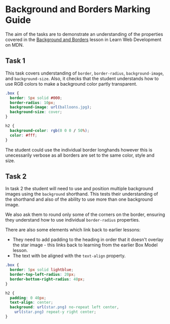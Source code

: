 # Background and Borders Marking Guide

The aim of the tasks are to demonstrate an understanding of the properties covered in the [Background and Borders](https://developer.mozilla.org/en-US/docs/Learn/CSS/Building_blocks/Backgrounds_and_borders) lesson in Learn Web Development on MDN.

## Task 1

This task covers understanding of `border`, `border-radius`, `background-image`, and `background-size`. Also, it checks that the student understands how to use RGB colors to make a background color partly transparent.

```css
.box {
  border: 5px solid #000;
  border-radius: 10px;
  background-image: url(balloons.jpg);
  background-size: cover;
}

h2 {
  background-color: rgb(0 0 0 / 50%);
  color: #fff;
}
```

The student could use the individual border longhands however this is unecessarily verbose as all borders are set to the same color, style and size.

## Task 2

In task 2 the student will need to use and position multiple background images using the `background` shorthand. This tests their understanding of the shorthand and also of the ability to use more than one background image.

We also ask them to round only some of the corners on the border, ensuring they understand how to use individual `border-radius` properties.

There are also some elements which link back to earlier lessons:

- They need to add padding to the heading in order that it doesn't overlay the star image - this links back to learning from the earlier Box Model lesson.
- The text with be aligned with the `text-align` property.

```css
.box {
  border: 5px solid lightblue;
  border-top-left-radius: 20px;
  border-bottom-right-radius: 40px;
}

h2 {
  padding: 0 40px;
  text-align: center;
  background: url(star.png) no-repeat left center,
    url(star.png) repeat-y right center;
}
```

